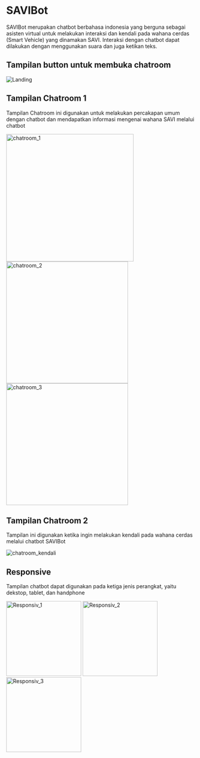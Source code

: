 # SAVIBot
SAVIBot merupakan chatbot berbahasa indonesia yang berguna sebagai asisten virtual untuk melakukan interaksi dan kendali pada wahana cerdas (Smart Vehicle) yang dinamakan SAVI. Interaksi dengan chatbot dapat dilakukan dengan menggunakan suara dan juga ketikan teks.

## Tampilan button untuk membuka chatroom
![Landing](https://drive.google.com/uc?export=view&id=1ZfhT7_cFNYomojni0tPW3Iyyt24BEdEc)

## Tampilan Chatroom 1
Tampilan Chatroom ini digunakan untuk melakukan percakapan umum dengan chatbot dan mendapatkan informasi mengenai wahana SAVI melalui chatbot

<img src="https://drive.google.com/uc?export=view&id=12eqV2YOye_fP_S7P72vhtOsSASjAcVYT" width="340" alt="chatroom_1"> 
<img src="https://drive.google.com/uc?export=view&id=15ro6P7OkUGvgO1S-s42V4rsSN1Pq_vFn" width="325" alt="chatroom_2"> 
<img src="https://drive.google.com/uc?export=view&id=1y0euRICGdVL3dmpQUiYHR_zFKpNZxoag" width="325" alt="chatroom_3"> 

## Tampilan Chatroom 2
Tampilan ini digunakan ketika ingin melakukan kendali pada wahana cerdas melalui chatbot SAVIBot

![chatroom_kendali](https://drive.google.com/uc?export=view&id=12rro2xjWDczNZbQWFUGorPx-yFRdEKFB)

## Responsive
Tampilan chatbot dapat digunakan pada ketiga jenis perangkat, yaitu dekstop, tablet, dan handphone

<img src="https://drive.google.com/uc?export=view&id=1oASEyxbS4aMx4x2653hxwyakw0LCJjzO" width="200" alt="Responsiv_1"> 
<img src="https://drive.google.com/uc?export=view&id=1RsnEcbzGIwWpt0UspOe2hrGfconeeWFm" width="200" alt="Responsiv_2"> 
<img src="https://drive.google.com/uc?export=view&id=1LoaErCMgw0B5EbtxzmCAVg2cH_G1e_yv" width="200" alt="Responsiv_3">

